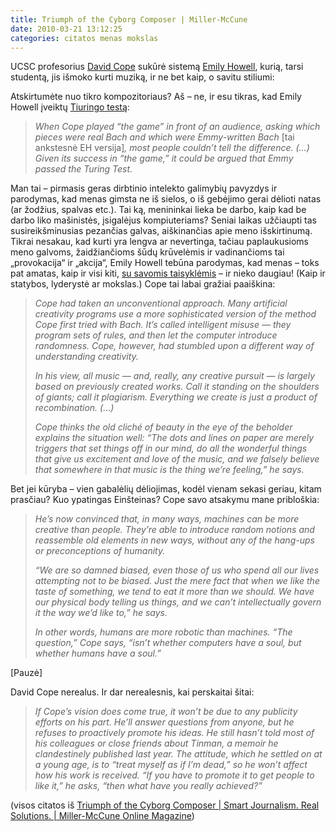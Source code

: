 ```yaml
---
title: Triumph of the Cyborg Composer | Miller-McCune
date: 2010-03-21 13:12:25
categories: citatos menas mokslas
---
```


UCSC profesorius [David Cope](http://artsites.ucsc.edu/faculty/cope) sukūrė sistemą [Emily Howell](http://artsites.ucsc.edu/faculty/cope/Emily-howell.htm), kurią, tarsi studentą, jis išmoko kurti muziką, ir ne bet kaip, o savitu stiliumi:

[](http://blog.miller-mccune.com.s72010.gridserver.com/wp-content/uploads/podcast/emily_howell_1.mp3)<span class="embed-youtube" style="text-align:center; display: block;"></span>

Atskirtumėte nuo tikro kompozitoriaus? Aš – ne, ir esu tikras, kad Emily Howell įveiktų [Tiuringo testą](http://lt.wikipedia.org/wiki/Tiuringo_testas):

> *When Cope played “the game” in front of an audience, asking which pieces were real Bach and which were Emmy-written Bach* [tai ankstesnė EH versija]*, most people couldn’t tell the difference. (…) Given its success in “the game,” it could be argued that Emmy passed the Turing Test.*

Man tai – pirmasis geras dirbtinio intelekto galimybių pavyzdys ir parodymas, kad menas gimsta ne iš sielos, o iš gebėjimo gerai dėlioti natas (ar žodžius, spalvas etc.). Tai ką, menininkai lieka be darbo, kaip kad be darbo liko mašinistės, įsigalėjus kompiuteriams? Seniai laikas užčiaupti tas susireikšminusias pezančias galvas, aiškinančias apie meno išskirtinumą. Tikrai nesakau, kad kurti yra lengva ar nevertinga, tačiau paplaukusioms meno galvoms, žaidžiančioms šūdų krūvelėmis ir vadinančioms tai „provokacija“ ir „akcija“, Emily Howell tebūna parodymas, kad menas – toks pat amatas, kaip ir visi kiti, [su savomis taisyklėmis](http://jonaskubilius.mp/blog/krybos-principai-antras-suprantamumas) – ir nieko daugiau! (Kaip ir statybos, lyderystė ar mokslas.) Cope tai labai gražiai paaiškina:

> *Cope had taken an unconventional approach. Many artificial creativity programs use a more sophisticated version of the method Cope first tried with Bach. It’s called intelligent misuse — they program sets of rules, and then let the computer introduce randomness. Cope, however, had stumbled upon a different way of understanding creativity.*
>
> *In his view, all music — and, really, any creative pursuit — is largely based on previously created works. Call it standing on the shoulders of giants; call it plagiarism. Everything we create is just a product of recombination. (…)*
>
> *Cope thinks the old cliché of beauty in the eye of the beholder explains the situation well: “The dots and lines on paper are merely triggers that set things off in our mind, do all the wonderful things that give us excitement and love of the music, and we falsely believe that somewhere in that music is the thing we’re feeling,” he says.*

Bet jei kūryba – vien gabalėlių dėliojimas, kodėl vienam sekasi geriau, kitam prasčiau? Kuo ypatingas Einšteinas? Cope savo atsakymu mane pribloškia:

> *He’s now convinced that, in many ways, machines can be more creative than people. They’re able to introduce random notions and reassemble old elements in new ways, without any of the hang-ups or preconceptions of humanity.*
>
> *“We are so damned biased, even those of us who spend all our lives attempting not to be biased. Just the mere fact that when we like the taste of something, we tend to eat it more than we should. We have our physical body telling us things, and we can’t intellectually govern it the way we’d like to,” he says.*
>
> *In other words, humans are more robotic than machines. “The question,” Cope says, “isn’t whether computers have a soul, but whether humans have a soul.”*

[Pauzė]

David Cope nerealus. Ir dar nerealesnis, kai perskaitai šitai:

> *If Cope’s vision does come true, it won’t be due to any publicity efforts on his part. He’ll answer questions from anyone, but he refuses to proactively promote his ideas. He still hasn’t told most of his colleagues or close friends about Tinman, a memoir he clandestinely published last year. The attitude, which he settled on at a young age, is to “treat myself as if I’m dead,” so he won’t affect how his work is received. “If you have to promote it to get people to like it,” he asks, “then what have you really achieved?”*

(visos citatos iš [Triumph of the Cyborg Composer | Smart Journalism. Real Solutions. | Miller-McCune Online Magazine](http://www.miller-mccune.com/culture-society/triumph-of-the-cyborg-composer-8507/))
